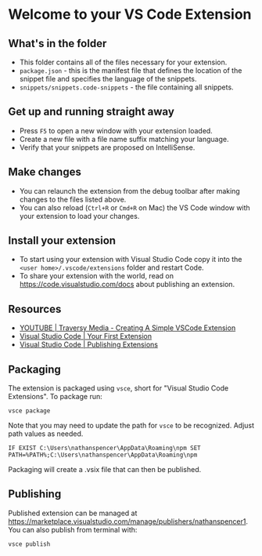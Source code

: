 # Welcome to your VS Code Extension

## What's in the folder

* This folder contains all of the files necessary for your extension.
* `package.json` - this is the manifest file that defines the location of the snippet file and specifies the language of the snippets.
* `snippets/snippets.code-snippets` - the file containing all snippets.

## Get up and running straight away

* Press `F5` to open a new window with your extension loaded.
* Create a new file with a file name suffix matching your language.
* Verify that your snippets are proposed on IntelliSense.

## Make changes

* You can relaunch the extension from the debug toolbar after making changes to the files listed above.
* You can also reload (`Ctrl+R` or `Cmd+R` on Mac) the VS Code window with your extension to load your changes.

## Install your extension

* To start using your extension with Visual Studio Code copy it into the `<user home>/.vscode/extensions` folder and restart Code.
* To share your extension with the world, read on https://code.visualstudio.com/docs about publishing an extension.

## Resources

* [YOUTUBE | Traversy Media - Creating A Simple VSCode Extension](https://youtu.be/srwsnNhiqv8)
* [Visual Studio Code | Your First Extension](https://code.visualstudio.com/api/get-started/your-first-extension)
* [Visual Studio Code | Publishing Extensions](https://code.visualstudio.com/api/working-with-extensions/publishing-extension)

## Packaging

The extension is packaged using `vsce`, short for "Visual Studio Code Extensions". To package run:
```shell
vsce package
```
Note that you may need to update the path for `vsce` to be recognized. Adjust path values as needed.
```shell
IF EXIST C:\Users\nathanspencer\AppData\Roaming\npm SET PATH=%PATH%;C:\Users\nathanspencer\AppData\Roaming\npm
```
Packaging will create a .vsix file that can then be published.

## Publishing

Published extension can be managed at https://marketplace.visualstudio.com/manage/publishers/nathanspencer1.
You can also publish from terminal with:
```shell
vsce publish
```

